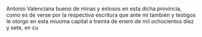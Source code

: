 Antonio Valenciana bueno de minas y exlosos en esta dicha provincia, como es de verse por la respectiva escritura que ante mi también y testigos le otorgo en esta miuoma capital a treinta de enero de mil ochocientos diez y sete, en cu